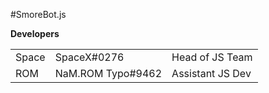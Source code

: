 #SmoreBot.js

<b>Developers</b>
<table style="width:100%">
    <tr>
        <td>Space</td>
        <td>SpaceX#0276</td>
        <td>Head of JS Team</td>
    </tr>
    <tr>
        <td>ROM</td>
        <td>NaM.ROM Typo#9462</td>
        <td>Assistant JS Dev</td>
    </tr>
</table>